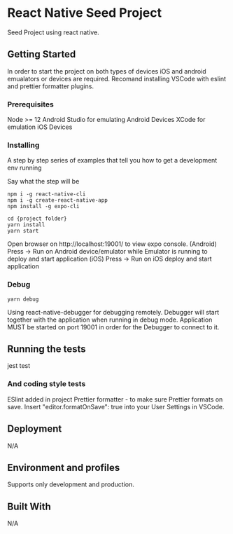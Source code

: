 # React Native Seed Project

Seed Project using react native.

## Getting Started

In order to start the project on both types of devices iOS and android emualators or devices are required.
Recomand installing VSCode with eslint and prettier formatter plugins.

### Prerequisites
Node >= 12
Android Studio for emulating Android Devices
XCode for emulation iOS Devices

### Installing

A step by step series of examples that tell you how to get a development env running

Say what the step will be

```
npm i -g react-native-cli
npm i -g create-react-native-app
npm install -g expo-cli

cd {project folder}
yarn install
yarn start
```

Open browser on http://localhost:19001/ to view expo console.
(Android) Press -> Run on Android device/emulator while Emulator is running to deploy and start application
(iOS) Press -> Run on iOS deploy and start application

### Debug
```
yarn debug
```
Using react-native-debugger for debugging remotely. Debugger will start together with the application when running in debug mode.
Application MUST be started on port 19001 in order for the Debugger to connect to it.

## Running the tests

jest test

### And coding style tests

ESlint added in project
Prettier formatter - to make sure Prettier formats on save. Insert "editor.formatOnSave": true into your User Settings in VSCode.

## Deployment

N/A

## Environment and profiles

Supports only development and production.

## Built With

N/A

